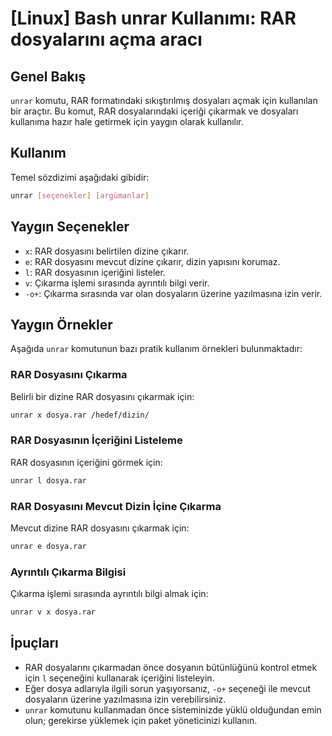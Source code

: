 # [Linux] Bash unrar Kullanımı: RAR dosyalarını açma aracı

## Genel Bakış
`unrar` komutu, RAR formatındaki sıkıştırılmış dosyaları açmak için kullanılan bir araçtır. Bu komut, RAR dosyalarındaki içeriği çıkarmak ve dosyaları kullanıma hazır hale getirmek için yaygın olarak kullanılır.

## Kullanım
Temel sözdizimi aşağıdaki gibidir:
```bash
unrar [seçenekler] [argümanlar]
```

## Yaygın Seçenekler
- `x`: RAR dosyasını belirtilen dizine çıkarır.
- `e`: RAR dosyasını mevcut dizine çıkarır, dizin yapısını korumaz.
- `l`: RAR dosyasının içeriğini listeler.
- `v`: Çıkarma işlemi sırasında ayrıntılı bilgi verir.
- `-o+`: Çıkarma sırasında var olan dosyaların üzerine yazılmasına izin verir.

## Yaygın Örnekler
Aşağıda `unrar` komutunun bazı pratik kullanım örnekleri bulunmaktadır:

### RAR Dosyasını Çıkarma
Belirli bir dizine RAR dosyasını çıkarmak için:
```bash
unrar x dosya.rar /hedef/dizin/
```

### RAR Dosyasının İçeriğini Listeleme
RAR dosyasının içeriğini görmek için:
```bash
unrar l dosya.rar
```

### RAR Dosyasını Mevcut Dizin İçine Çıkarma
Mevcut dizine RAR dosyasını çıkarmak için:
```bash
unrar e dosya.rar
```

### Ayrıntılı Çıkarma Bilgisi
Çıkarma işlemi sırasında ayrıntılı bilgi almak için:
```bash
unrar v x dosya.rar
```

## İpuçları
- RAR dosyalarını çıkarmadan önce dosyanın bütünlüğünü kontrol etmek için `l` seçeneğini kullanarak içeriğini listeleyin.
- Eğer dosya adlarıyla ilgili sorun yaşıyorsanız, `-o+` seçeneği ile mevcut dosyaların üzerine yazılmasına izin verebilirsiniz.
- `unrar` komutunu kullanmadan önce sisteminizde yüklü olduğundan emin olun; gerekirse yüklemek için paket yöneticinizi kullanın.